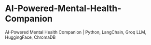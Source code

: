 # AI-Powered-Mental-Health-Companion
AI-Powered Mental Health Companion | Python, LangChain, Groq LLM, HuggingFace, ChromaDB 

